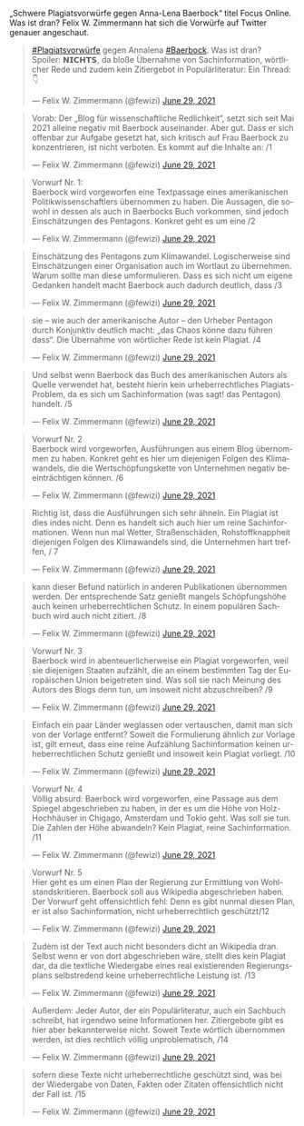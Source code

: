 „Schwere Plagiatsvorwürfe gegen Anna-Lena Baerbock“ titel Focus Online.
Was ist dran? Felix W. Zimmermann hat sich die Vorwürfe auf Twitter genauer angeschaut.

<blockquote class="twitter-tweet" data-dnt="true" data-theme="light"><p lang="de" dir="ltr"><a href="https://twitter.com/hashtag/Plagiatsvorw%C3%BCrfe?src=hash&amp;ref_src=twsrc%5Etfw">#Plagiatsvorwürfe</a> gegen Annalena <a href="https://twitter.com/hashtag/Baerbock?src=hash&amp;ref_src=twsrc%5Etfw">#Baerbock</a>. Was ist dran?<br>Spoiler: 𝗡𝗜𝗖𝗛𝗧𝗦, da bloße Übernahme von Sachinformation, wörtlicher Rede und zudem kein Zitiergebot in Populärliteratur: Ein Thread: 👇</p>&mdash; Felix W. Zimmermann (@fewizi) <a href="https://twitter.com/fewizi/status/1409869123111342092?ref_src=twsrc%5Etfw">June 29, 2021</a></blockquote> 

<blockquote class="twitter-tweet" data-conversation="none" data-dnt="true"><p lang="de" dir="ltr">Vorab: Der „Blog für wissenschaftliche Redlichkeit“, setzt sich seit Mai 2021 alleine negativ mit Baerbock auseinander. Aber gut. Dass er sich offenbar zur Aufgabe gesetzt hat, sich kritisch auf Frau Baerbock zu konzentrieren, ist nicht verboten. Es kommt auf die Inhalte an: /1</p>&mdash; Felix W. Zimmermann (@fewizi) <a href="https://twitter.com/fewizi/status/1409869322131066902?ref_src=twsrc%5Etfw">June 29, 2021</a></blockquote> 

<blockquote class="twitter-tweet" data-conversation="none" data-dnt="true"><p lang="de" dir="ltr">Vorwurf Nr. 1: <br>Baerbock wird vorgeworfen eine Textpassage eines amerikanischen Politikwissenschaftlers übernommen zu haben. Die Aussagen, die sowohl in dessen als auch in Baerbocks Buch vorkommen, sind jedoch Einschätzungen des Pentagons. Konkret geht es um eine /2</p>&mdash; Felix W. Zimmermann (@fewizi) <a href="https://twitter.com/fewizi/status/1409871717376344072?ref_src=twsrc%5Etfw">June 29, 2021</a></blockquote> 

<blockquote class="twitter-tweet" data-conversation="none" data-dnt="true"><p lang="de" dir="ltr">Einschätzung des Pentagons zum Klimawandel. Logischerweise sind Einschätzungen einer Organisation auch im Wortlaut zu übernehmen. Warum sollte man diese umformulieren. Dass es sich nicht um eigene Gedanken handelt macht Baerbock auch dadurch deutlich, dass /3</p>&mdash; Felix W. Zimmermann (@fewizi) <a href="https://twitter.com/fewizi/status/1409871887732256777?ref_src=twsrc%5Etfw">June 29, 2021</a></blockquote> 

<blockquote class="twitter-tweet" data-conversation="none" data-dnt="true"><p lang="de" dir="ltr">sie – wie auch der amerikanische Autor – den Urheber Pentagon durch Konjunktiv deutlich macht: „das Chaos könne dazu führen dass“. Die Übernahme von wörtlicher Rede ist kein Plagiat. /4</p>&mdash; Felix W. Zimmermann (@fewizi) <a href="https://twitter.com/fewizi/status/1409871958423003151?ref_src=twsrc%5Etfw">June 29, 2021</a></blockquote> 

<blockquote class="twitter-tweet" data-conversation="none" data-dnt="true"><p lang="de" dir="ltr">Und selbst wenn Baerbock das Buch des amerikanischen Autors als Quelle verwendet hat, besteht hierin kein urheberrechtliches Plagiats-Problem, da es sich um Sachinformation (was sagt! das Pentagon) handelt. /5</p>&mdash; Felix W. Zimmermann (@fewizi) <a href="https://twitter.com/fewizi/status/1409872213956759560?ref_src=twsrc%5Etfw">June 29, 2021</a></blockquote> 

<blockquote class="twitter-tweet" data-conversation="none" data-dnt="true"><p lang="de" dir="ltr">Vorwurf Nr. 2<br>Baerbock wird vorgeworfen, Ausführungen aus einem Blog übernommen zu haben. Konkret geht es hier um diejenigen Folgen des Klimawandels, die die Wertschöpfungskette von Unternehmen negativ beeinträchtigen können. /6</p>&mdash; Felix W. Zimmermann (@fewizi) <a href="https://twitter.com/fewizi/status/1409872283653582854?ref_src=twsrc%5Etfw">June 29, 2021</a></blockquote> 

<blockquote class="twitter-tweet" data-conversation="none" data-dnt="true"><p lang="de" dir="ltr">Richtig ist, dass die Ausführungen sich sehr ähneln. Ein Plagiat ist dies indes nicht. Denn es handelt sich auch hier um reine Sachinformationen. Wenn nun mal Wetter, Straßenschäden, Rohstoffknappheit diejenigen Folgen des Klimawandels sind, die Unternehmen hart treffen, / 7</p>&mdash; Felix W. Zimmermann (@fewizi) <a href="https://twitter.com/fewizi/status/1409872394118967299?ref_src=twsrc%5Etfw">June 29, 2021</a></blockquote> 

<blockquote class="twitter-tweet" data-conversation="none" data-dnt="true"><p lang="de" dir="ltr">kann dieser Befund natürlich in anderen Publikationen übernommen werden. Der entsprechende Satz genießt mangels Schöpfungshöhe auch keinen urheberrechtlichen Schutz. In einem populären Sachbuch wird auch nicht zitiert. /8</p>&mdash; Felix W. Zimmermann (@fewizi) <a href="https://twitter.com/fewizi/status/1409872459319422985?ref_src=twsrc%5Etfw">June 29, 2021</a></blockquote> 

<blockquote class="twitter-tweet" data-conversation="none" data-dnt="true"><p lang="de" dir="ltr">Vorwurf Nr. 3<br>Baerbock wird in abenteuerlicherweise ein Plagiat vorgeworfen, weil sie diejenigen Staaten aufzählt, die an einem bestimmten Tag der Europäischen Union beigetreten sind. Was soll sie nach Meinung des Autors des Blogs denn tun, um insoweit nicht abzuschreiben? /9</p>&mdash; Felix W. Zimmermann (@fewizi) <a href="https://twitter.com/fewizi/status/1409872533067898893?ref_src=twsrc%5Etfw">June 29, 2021</a></blockquote> 

<blockquote class="twitter-tweet" data-conversation="none" data-dnt="true"><p lang="de" dir="ltr">Einfach ein paar Länder weglassen oder vertauschen, damit man sich von der Vorlage entfernt? Soweit die Formulierung ähnlich zur Vorlage ist, gilt erneut, dass eine reine Aufzählung Sachinformation keinen urheberrechtlichen Schutz genießt und insoweit kein Plagiat vorliegt. /10</p>&mdash; Felix W. Zimmermann (@fewizi) <a href="https://twitter.com/fewizi/status/1409872612130439179?ref_src=twsrc%5Etfw">June 29, 2021</a></blockquote> 

<blockquote class="twitter-tweet" data-conversation="none" data-dnt="true"><p lang="de" dir="ltr">Vorwurf Nr. 4<br>Völlig absurd: Baerbock wird vorgeworfen, eine Passage aus dem Spiegel abgeschrieben zu haben, in der es um die Höhe von Holz-Hochhäuser in Chigago, Amsterdam und Tokio geht. Was soll sie tun. Die Zahlen der Höhe abwandeln? Kein Plagiat, reine Sachinformation. /11</p>&mdash; Felix W. Zimmermann (@fewizi) <a href="https://twitter.com/fewizi/status/1409872825981280275?ref_src=twsrc%5Etfw">June 29, 2021</a></blockquote> 

<blockquote class="twitter-tweet" data-conversation="none" data-dnt="true"><p lang="de" dir="ltr">Vorwurf Nr. 5<br>Hier geht es um einen Plan der Regierung zur Ermittlung von Wohlstandskritieren. Baerbock soll aus Wikipedia abgeschrieben haben. Der Vorwurf geht offensichtlich fehl: Denn es gibt nunmal diesen Plan, er ist also Sachinformation, nicht urheberrechtlich geschützt/12</p>&mdash; Felix W. Zimmermann (@fewizi) <a href="https://twitter.com/fewizi/status/1409872954339610634?ref_src=twsrc%5Etfw">June 29, 2021</a></blockquote> 

<blockquote class="twitter-tweet" data-conversation="none" data-dnt="true"><p lang="de" dir="ltr">Zudem ist der Text auch nicht besonders dicht an Wikipedia dran. Selbst wenn er von dort abgeschrieben wäre, stellt dies kein Plagiat dar, da die textliche Wiedergabe eines real existierenden Regierungsplans selbstredend keine urheberrechtliche Leistung ist. /13</p>&mdash; Felix W. Zimmermann (@fewizi) <a href="https://twitter.com/fewizi/status/1409873014955577345?ref_src=twsrc%5Etfw">June 29, 2021</a></blockquote> 

<blockquote class="twitter-tweet" data-conversation="none" data-dnt="true"><p lang="de" dir="ltr">Außerdem: Jeder Autor, der ein Populärliteratur, auch ein Sachbuch schreibt, hat irgendwo seine Informationen her. Zitiergebote gibt es hier aber bekannterweise nicht. Soweit Texte wörtlich übernommen werden, ist dies rechtlich völlig unproblematisch, /14</p>&mdash; Felix W. Zimmermann (@fewizi) <a href="https://twitter.com/fewizi/status/1409873089110941709?ref_src=twsrc%5Etfw">June 29, 2021</a></blockquote> 

<blockquote class="twitter-tweet" data-conversation="none" data-dnt="true"><p lang="de" dir="ltr">sofern diese Texte nicht urheberrechtliche geschützt sind, was bei der Wiedergabe von Daten, Fakten oder Zitaten offensichtlich nicht der Fall ist. /15</p>&mdash; Felix W. Zimmermann (@fewizi) <a href="https://twitter.com/fewizi/status/1409873160460177408?ref_src=twsrc%5Etfw">June 29, 2021</a></blockquote> 

<script async src="https://platform.twitter.com/widgets.js" charset="utf-8"></script> 